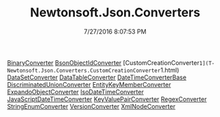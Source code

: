 ﻿---
title: Newtonsoft.Json.Converters
date: 7/27/2016 8:07:53 PM
---

[BinaryConverter](T-Newtonsoft.Json.Converters.BinaryConverter.html)
[BsonObjectIdConverter](T-Newtonsoft.Json.Converters.BsonObjectIdConverter.html)
[CustomCreationConverter`1](T-Newtonsoft.Json.Converters.CustomCreationConverter`1.html)
[DataSetConverter](T-Newtonsoft.Json.Converters.DataSetConverter.html)
[DataTableConverter](T-Newtonsoft.Json.Converters.DataTableConverter.html)
[DateTimeConverterBase](T-Newtonsoft.Json.Converters.DateTimeConverterBase.html)
[DiscriminatedUnionConverter](T-Newtonsoft.Json.Converters.DiscriminatedUnionConverter.html)
[EntityKeyMemberConverter](T-Newtonsoft.Json.Converters.EntityKeyMemberConverter.html)
[ExpandoObjectConverter](T-Newtonsoft.Json.Converters.ExpandoObjectConverter.html)
[IsoDateTimeConverter](T-Newtonsoft.Json.Converters.IsoDateTimeConverter.html)
[JavaScriptDateTimeConverter](T-Newtonsoft.Json.Converters.JavaScriptDateTimeConverter.html)
[KeyValuePairConverter](T-Newtonsoft.Json.Converters.KeyValuePairConverter.html)
[RegexConverter](T-Newtonsoft.Json.Converters.RegexConverter.html)
[StringEnumConverter](T-Newtonsoft.Json.Converters.StringEnumConverter.html)
[VersionConverter](T-Newtonsoft.Json.Converters.VersionConverter.html)
[XmlNodeConverter](T-Newtonsoft.Json.Converters.XmlNodeConverter.html)
